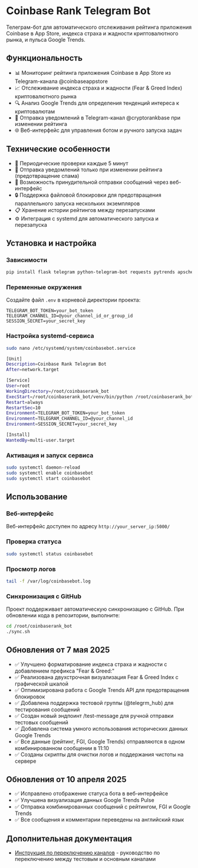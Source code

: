 # Coinbase Rank Telegram Bot

Телеграм-бот для автоматического отслеживания рейтинга приложения Coinbase в App Store, индекса страха и жадности криптовалютного рынка, и пульса Google Trends.

## Функциональность

- 📊 Мониторинг рейтинга приложения Coinbase в App Store из Telegram-канала @coinbaseappstore
- 📈 Отслеживание индекса страха и жадности (Fear & Greed Index) криптовалютного рынка
- 🔍 Анализ Google Trends для определения тенденций интереса к криптовалютам
- 📱 Отправка уведомлений в Telegram-канал @cryptorankbase при изменении рейтинга
- 🌐 Веб-интерфейс для управления ботом и ручного запуска задач

## Технические особенности

- 🔄 Периодические проверки каждые 5 минут
- 🔔 Отправка уведомлений только при изменении рейтинга (предотвращение спама)
- 🚀 Возможность принудительной отправки сообщений через веб-интерфейс
- 🔒 Поддержка файловой блокировки для предотвращения параллельного запуска нескольких экземпляров
- 📋 Хранение истории рейтингов между перезапусками
- ⚙️ Интеграция с systemd для автоматического запуска и перезапуска

## Установка и настройка

### Зависимости

```bash
pip install flask telegram python-telegram-bot requests pytrends apscheduler
```

### Переменные окружения

Создайте файл `.env` в корневой директории проекта:

```
TELEGRAM_BOT_TOKEN=your_bot_token
TELEGRAM_CHANNEL_ID=@your_channel_id_or_group_id
SESSION_SECRET=your_secret_key
```

### Настройка systemd-сервиса

```bash
sudo nano /etc/systemd/system/coinbasebot.service

[Unit]
Description=Coinbase Rank Telegram Bot
After=network.target

[Service]
User=root
WorkingDirectory=/root/coinbaserank_bot
ExecStart=/root/coinbaserank_bot/venv/bin/python /root/coinbaserank_bot/main.py
Restart=always
RestartSec=10
Environment=TELEGRAM_BOT_TOKEN=your_bot_token
Environment=TELEGRAM_CHANNEL_ID=@your_channel_id
Environment=SESSION_SECRET=your_secret_key

[Install]
WantedBy=multi-user.target
```

### Активация и запуск сервиса

```bash
sudo systemctl daemon-reload
sudo systemctl enable coinbasebot
sudo systemctl start coinbasebot
```

## Использование

### Веб-интерфейс

Веб-интерфейс доступен по адресу `http://your_server_ip:5000/`

### Проверка статуса

```bash
sudo systemctl status coinbasebot
```

### Просмотр логов

```bash
tail -f /var/log/coinbasebot.log
```

### Синхронизация с GitHub

Проект поддерживает автоматическую синхронизацию с GitHub. При обновлении кода в репозитории, выполните:

```bash
cd /root/coinbaserank_bot
./sync.sh
```

## Обновления от 7 мая 2025

- ✅ Улучшено форматирование индекса страха и жадности с добавлением префикса "Fear & Greed:"
- ✅ Реализована двухстрочная визуализация Fear & Greed Index с графической шкалой
- ✅ Оптимизирована работа с Google Trends API для предотвращения блокировок
- ✅ Добавлена поддержка тестовой группы (@telegrm_hub) для тестирования сообщений
- ✅ Создан новый эндпоинт /test-message для ручной отправки тестовых сообщений
- ✅ Добавлена система умного использования исторических данных Google Trends
- ✅ Все данные (рейтинг, FGI, Google Trends) отправляются в одном комбинированном сообщении в 11:10
- ✅ Созданы скрипты для очистки логов и поддержания чистоты на сервере

## Обновления от 10 апреля 2025

- ✅ Исправлено отображение статуса бота в веб-интерфейсе
- ✅ Улучшена визуализация данных Google Trends Pulse
- ✅ Отправка комбинированных сообщений с рейтингом, FGI и Google Trends
- ✅ Все сообщения и комментарии переведены на английский язык

## Дополнительная документация

- [Инструкция по переключению каналов](channel_switching.md) - руководство по переключению между тестовым и основным каналами